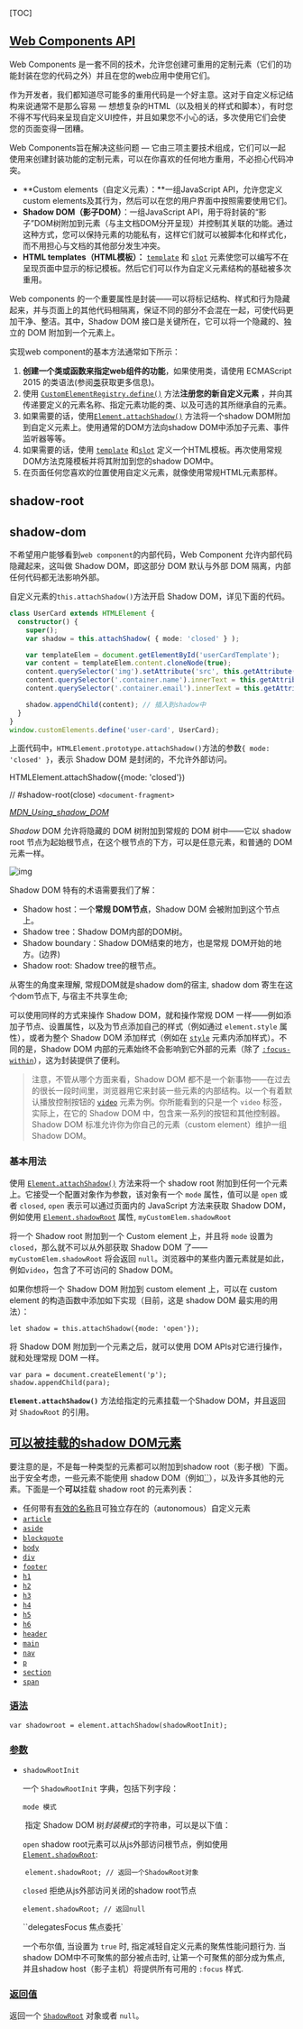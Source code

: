 [TOC]

## [Web Components API](https://developer.mozilla.org/en-US/docs/Web/Web_Components)

Web Components 是一套不同的技术，允许您创建可重用的定制元素（它们的功能封装在您的代码之外）并且在您的web应用中使用它们。

作为开发者，我们都知道尽可能多的重用代码是一个好主意。这对于自定义标记结构来说通常不是那么容易 — 想想复杂的HTML（以及相关的样式和脚本），有时您不得不写代码来呈现自定义UI控件，并且如果您不小心的话，多次使用它们会使您的页面变得一团糟。

Web Components旨在解决这些问题 — 它由三项主要技术组成，它们可以一起使用来创建封装功能的定制元素，可以在你喜欢的任何地方重用，不必担心代码冲突。

- **Custom elements（自定义元素）：**一组JavaScript API，允许您定义custom elements及其行为，然后可以在您的用户界面中按照需要使用它们。
- **Shadow DOM（影子DOM）**：一组JavaScript API，用于将封装的“影子”DOM树附加到元素（与主文档DOM分开呈现）并控制其关联的功能。通过这种方式，您可以保持元素的功能私有，这样它们就可以被脚本化和样式化，而不用担心与文档的其他部分发生冲突。
- **HTML templates（HTML模板）：** [`template`](https://developer.mozilla.org/zh-CN/docs/Web/HTML/Element/template) 和 [`slot`](https://developer.mozilla.org/zh-CN/docs/Web/HTML/Element/slot) 元素使您可以编写不在呈现页面中显示的标记模板。然后它们可以作为自定义元素结构的基础被多次重用。

Web components 的一个重要属性是封装——可以将标记结构、样式和行为隐藏起来，并与页面上的其他代码相隔离，保证不同的部分不会混在一起，可使代码更加干净、整洁。其中，Shadow DOM 接口是关键所在，它可以将一个隐藏的、独立的 DOM 附加到一个元素上。

实现web component的基本方法通常如下所示：

1. **创建一个类或函数来指定web组件的功能**，如果使用类，请使用 ECMAScript 2015 的类语法(参阅[类](https://developer.mozilla.org/zh-CN/docs/Web/JavaScript/Reference/Classes)获取更多信息)。
2. 使用 [`CustomElementRegistry.define()`](https://developer.mozilla.org/zh-CN/docs/Web/API/CustomElementRegistry/define) 方法**注册您的新自定义元素** ，并向其传递要定义的元素名称、指定元素功能的类、以及可选的其所继承自的元素。
3. 如果需要的话，使用[`Element.attachShadow()`](https://developer.mozilla.org/zh-CN/docs/Web/API/Element/attachShadow) 方法将一个shadow DOM附加到自定义元素上。使用通常的DOM方法向shadow DOM中添加子元素、事件监听器等等。
4. 如果需要的话，使用 [`template`](https://developer.mozilla.org/zh-CN/docs/Web/HTML/Element/template) 和[`slot`](https://developer.mozilla.org/zh-CN/docs/Web/HTML/Element/slot) 定义一个HTML模板。再次使用常规DOM方法克隆模板并将其附加到您的shadow DOM中。
5. 在页面任何您喜欢的位置使用自定义元素，就像使用常规HTML元素那样。





## shadow-root



## shadow-dom

不希望用户能够看到`web component`的内部代码，Web Component 允许内部代码隐藏起来，这叫做 Shadow DOM，即这部分 DOM 默认与外部 DOM 隔离，内部任何代码都无法影响外部。

自定义元素的`this.attachShadow()`方法开启 Shadow DOM，详见下面的代码。

 ```ts
 class UserCard extends HTMLElement {
   constructor() {
     super();
     var shadow = this.attachShadow( { mode: 'closed' } );
 
     var templateElem = document.getElementById('userCardTemplate');
     var content = templateElem.content.cloneNode(true);
     content.querySelector('img').setAttribute('src', this.getAttribute('image'));
     content.querySelector('.container.name').innerText = this.getAttribute('name');
     content.querySelector('.container.email').innerText = this.getAttribute('email');
 
     shadow.appendChild(content); // 插入到shadow中
   }
 }
 window.customElements.define('user-card', UserCard);
 ```

上面代码中，`HTMLElement.prototype.attachShadow()`方法的参数`{ mode: 'closed' }`，表示 Shadow DOM 是封闭的，不允许外部访问。



HTMLElement.attachShadow({mode: 'closed'})

// #shadow-root(close) `<document-fragment>`



[_MDN_Using_shadow_DOM_](https://developer.mozilla.org/zh-CN/docs/Web/Web_Components/Using_shadow_DOM)

*Shadow* DOM 允许将隐藏的 DOM 树附加到常规的 DOM 树中——它以 shadow root 节点为起始根节点，在这个根节点的下方，可以是任意元素，和普通的 DOM 元素一样。

![img](./imgs/shadow-dom.png)

Shadow DOM 特有的术语需要我们了解：

- Shadow host：一个**常规 DOM节点**，Shadow DOM 会被附加到这个节点上。 
- Shadow tree：Shadow DOM内部的DOM树。
- Shadow boundary：Shadow DOM结束的地方，也是常规 DOM开始的地方。(边界)
- Shadow root: Shadow tree的根节点。

从寄生的角度来理解, 常规DOM就是shadow dom的宿主, shadow dom 寄生在这个dom节点下, 与宿主不共享生命;

可以使用同样的方式来操作 Shadow DOM，就和操作常规 DOM 一样——例如添加子节点、设置属性，以及为节点添加自己的样式（例如通过 `element.style` 属性），或者为整个 Shadow DOM 添加样式（例如在 [`style`](https://developer.mozilla.org/zh-CN/docs/Web/HTML/Element/style) 元素内添加样式）。不同的是，Shadow DOM 内部的元素始终不会影响到它外部的元素（除了 [`:focus-within`](https://developer.mozilla.org/zh-CN/docs/Web/CSS/:focus-within)），这为封装提供了便利。

> 注意，不管从哪个方面来看，Shadow DOM 都不是一个新事物——在过去的很长一段时间里，浏览器用它来封装一些元素的内部结构。以一个有着默认播放控制按钮的 [`video`](https://developer.mozilla.org/zh-CN/docs/Web/HTML/Element/video) 元素为例。你所能看到的只是一个 `video` 标签，实际上，在它的 Shadow DOM 中，包含来一系列的按钮和其他控制器。Shadow DOM 标准允许你为你自己的元素（custom element）维护一组 Shadow DOM。

### 基本用法

使用 [`Element.attachShadow()`](https://developer.mozilla.org/zh-CN/docs/Web/API/Element/attachShadow) 方法来将一个 shadow root 附加到任何一个元素上。它接受一个配置对象作为参数，该对象有一个 `mode` 属性，值可以是 `open` 或者 `closed`, `open` 表示可以通过页面内的 JavaScript 方法来获取 Shadow DOM，例如使用 [`Element.shadowRoot`](https://developer.mozilla.org/zh-CN/docs/Web/API/Element/shadowRoot) 属性, `myCustomElem.shadowRoot`

将一个 Shadow root 附加到一个 Custom element 上，并且将 `mode` 设置为 `closed`，那么就不可以从外部获取 Shadow DOM 了——`myCustomElem.shadowRoot` 将会返回 `null`。浏览器中的某些内置元素就是如此，例如`video`，包含了不可访问的 Shadow DOM。



如果你想将一个 Shadow DOM 附加到 custom element 上，可以在 custom element 的构造函数中添加如下实现（目前，这是 shadow DOM 最实用的用法）：

```
let shadow = this.attachShadow({mode: 'open'});
```

将 Shadow DOM 附加到一个元素之后，就可以使用 DOM APIs对它进行操作，就和处理常规 DOM 一样。

```
var para = document.createElement('p');
shadow.appendChild(para);
```



**`Element.attachShadow()`** 方法给指定的元素挂载一个Shadow DOM，并且返回对 `ShadowRoot` 的引用。

## [可以被挂载的shadow DOM元素](https://developer.mozilla.org/zh-CN/docs/Web/API/Element/attachShadow#可以被挂载的shadow_DOM元素)

要注意的是，不是每一种类型的元素都可以附加到shadow root（影子根）下面。出于安全考虑，一些元素不能使用 shadow DOM（例如[``](https://developer.mozilla.org/zh-CN/docs/Web/HTML/Element/a)），以及许多其他的元素。下面是一个**可以**挂载 shadow root 的元素列表：

- 任何带有[有效的名称](https://html.spec.whatwg.org/multipage/custom-elements.html#valid-custom-element-name)且可独立存在的（autonomous）自定义元素
- [`article`](https://developer.mozilla.org/zh-CN/docs/Web/HTML/Element/article)
- [`aside`](https://developer.mozilla.org/zh-CN/docs/Web/HTML/Element/aside)
- [`blockquote`](https://developer.mozilla.org/zh-CN/docs/Web/HTML/Element/blockquote)
- [`body`](https://developer.mozilla.org/zh-CN/docs/Web/HTML/Element/body)
- [`div`](https://developer.mozilla.org/zh-CN/docs/Web/HTML/Element/div)
- [`footer`](https://developer.mozilla.org/zh-CN/docs/Web/HTML/Element/footer)
- [`h1`](https://developer.mozilla.org/zh-CN/docs/Web/HTML/Element/h1)
- [`h2`](https://developer.mozilla.org/zh-CN/docs/Web/HTML/Element/h2)
- [`h3`](https://developer.mozilla.org/zh-CN/docs/Web/HTML/Element/h3)
- [`h4`](https://developer.mozilla.org/zh-CN/docs/Web/HTML/Element/h4)
- [`h5`](https://developer.mozilla.org/zh-CN/docs/Web/HTML/Element/h5)
- [`h6`](https://developer.mozilla.org/zh-CN/docs/Web/HTML/Element/h6)
- [`header`](https://developer.mozilla.org/zh-CN/docs/Web/HTML/Element/header)
- [`main`](https://developer.mozilla.org/zh-CN/docs/Web/HTML/Element/main)
- [`nav`](https://developer.mozilla.org/zh-CN/docs/Web/HTML/Element/nav)
- [`p`](https://developer.mozilla.org/zh-CN/docs/Web/HTML/Element/p)
- [`section`](https://developer.mozilla.org/zh-CN/docs/Web/HTML/Element/section)
- [`span`](https://developer.mozilla.org/zh-CN/docs/Web/HTML/Element/span)

### [语法](https://developer.mozilla.org/zh-CN/docs/Web/API/Element/attachShadow#语法)

```
var shadowroot = element.attachShadow(shadowRootInit);
```

### [参数](https://developer.mozilla.org/zh-CN/docs/Web/API/Element/attachShadow#参数)

- `shadowRootInit`

  一个 `ShadowRootInit` 字典，包括下列字段：
  
  `mode 模式`
  
  ​	指定 Shadow DOM 树*封装模式*的字符串，可以是以下值：
  
  `open` shadow root元素可以从js外部访问根节点，例如使用 [`Element.shadowRoot`](https://developer.mozilla.org/zh-CN/docs/Web/API/Element/shadowRoot):
  
  ​    `element.shadowRoot; // 返回一个ShadowRoot对象`
  
  `closed` 拒绝从js外部访问关闭的shadow root节点
  
    `element.shadowRoot; // 返回null`
  
  ``delegatesFocus 焦点委托`
  
  一个布尔值, 当设置为 `true` 时, 指定减轻自定义元素的聚焦性能问题行为. 当shadow DOM中不可聚焦的部分被点击时, 让第一个可聚焦的部分成为焦点, 并且shadow host（影子主机）将提供所有可用的 `:focus` 样式.

### [返回值](https://developer.mozilla.org/zh-CN/docs/Web/API/Element/attachShadow#返回值)

返回一个 [`ShadowRoot`](https://developer.mozilla.org/zh-CN/docs/Web/API/ShadowRoot) 对象或者 `null`。
